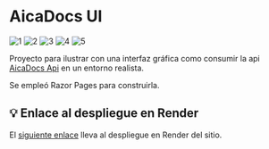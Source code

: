 # AicaDocs UI

![1](https://img.shields.io/badge/.NET-512BD4?style=for-the-badge&logo=dotnet&logoColor=white)
![2](https://img.shields.io/badge/Bootstrap-563D7C?style=for-the-badge&logo=bootstrap&logoColor=white)
![3](https://img.shields.io/badge/jQuery-0769AD?style=for-the-badge&logo=jquery&logoColor=white)
![4](https://img.shields.io/badge/Font_Awesome-339AF0?style=for-the-badge&logo=fontawesome&logoColor=white)
![5](https://img.shields.io/badge/Render-46E3B7?style=for-the-badge&logo=render&logoColor=white)

Proyecto para ilustrar con una interfaz gráfica como consumir la api
[AicaDocs Api](https://github.com/EduardoProfe666/AicaDocsApi) en un entorno realista.

Se empleó Razor Pages para construirla.

## 💡 Enlace al despliegue en Render

El [siguiente enlace](https://aicadocs-ui.onrender.com) lleva al despliegue en Render del sitio.
